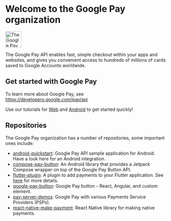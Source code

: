 # Welcome to the Google Pay organization
<img src="https://upload.wikimedia.org/wikipedia/commons/thumb/f/f2/Google_Pay_Logo.svg/320px-Google_Pay_Logo.svg.png" height="50" alt="The Google Pay logo">

The Google Pay API enables fast, simple checkout within your apps and websites, and gives you convenient access to hundreds of millions of cards saved to Google Accounts worldwide.

## Get started with Google Pay
To learn more about Google Pay, see <https://developers.google.com/pay/api>

Use our tutorials for [Web](https://developers.google.com/pay/api/web/guides/tutorial) and [Android](https://developers.google.com/pay/api/android/guides/tutorial) to get started quickly!

## Repositories

The Google Pay organization has a number of repositories, some important ones include:

<!-- alphabetical -->
* [android-quickstart](https://github.com/google-pay/android-quickstart): Google Pay API sample application for Android. Have a look here for an Android integration.
* [compose-pay-button](https://github.com/google-pay/compose-pay-button): An Android library that provides a Jetpack Compose wrapper on top of the Google Pay Button API.
* [flutter-plugin](https://github.com/google-pay/flutter-plugin): A plugin to add payments to your Flutter application. See [here](https://pub.dev/packages/pay) for more details.
* [google-pay-button](https://github.com/google-pay/google-pay-button): Google Pay button - React, Angular, and custom element.
* [pay-server-demos](https://github.com/google-pay/pay-server-demos): Google Pay with various Payments Service Providers (PSPs).
* [react-native-make-payment](https://github.com/google-pay/react-native-make-payment): React Native library for making native payments.